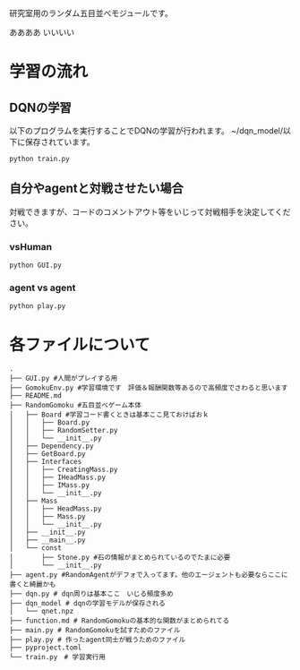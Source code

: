 研究室用のランダム五目並べモジュールです。

ああああ
いいいい
# 学習の流れ
## DQNの学習
以下のプログラムを実行することでDQNの学習が行われます。
~/dqn_model/以下に保存されています。
``` 
python train.py
```

## 自分やagentと対戦させたい場合
対戦できますが、コードのコメントアウト等をいじって対戦相手を決定してください。
### vsHuman
```
python GUI.py
```
### agent vs agent
```
python play.py
```

# 各ファイルについて
```
.
├── GUI.py #人間がプレイする用 
├── GomokuEnv.py #学習環境です　評価＆報酬関数等あるので高頻度でさわると思います
├── README.md
├── RandomGomoku #五目並べゲーム本体
│   ├── Board #学習コード書くときは基本ここ見ておけばおｋ
│   │   ├── Board.py
│   │   ├── RandomSetter.py
│   │   └── __init__.py
│   ├── Dependency.py
│   ├── GetBoard.py
│   ├── Interfaces
│   │   ├── CreatingMass.py
│   │   ├── IHeadMass.py
│   │   ├── IMass.py
│   │   └── __init__.py
│   ├── Mass
│   │   ├── HeadMass.py
│   │   ├── Mass.py
│   │   └── __init__.py
│   ├── __init__.py
│   ├── __main__.py
│   └── const
│       ├── Stone.py #石の情報がまとめられているのでたまに必要
│       └── __init__.py
├── agent.py #RandomAgentがデフォで入ってます。他のエージェントも必要ならここに書くと綺麗かも
├── dqn.py # dqn周りは基本ここ　いじる頻度多め
├── dqn_model # dqnの学習モデルが保存される
│   └── qnet.npz
├── function.md # RandomGomokuの基本的な関数がまとめられてる
├── main.py # RandomGomokuを試すためのファイル
├── play.py # 作ったagent同士が戦うためのファイル
├── pyproject.toml
└── train.py　# 学習実行用
```
